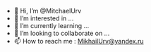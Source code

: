 - 👋 Hi, I’m @MitchaelUrv
- 👀 I’m interested in ...
- 🌱 I’m currently learning ...
- 💞️ I’m looking to collaborate on ...
- 📫 How to reach me : MikhailUrv@yandex.ru

<!---
MitchaelUrv/MitchaelUrv is a ✨ special ✨ repository because its `README.md` (this file) appears on your GitHub profile.
You can click the Preview link to take a look at your changes.
--->
